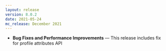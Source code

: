 ```yaml
---
layout: release
version: 8.0.2
date: 2021-05-24
mc_release: December 2021
---
```


* **Bug Fixes and Performance Improvements** — This release includes fix for profile attributes API
